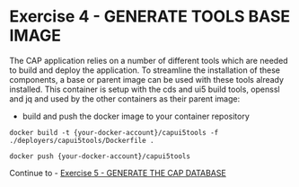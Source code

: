 # Exercise 4 - GENERATE TOOLS BASE IMAGE

The CAP application relies on a number of different tools which are needed to build and deploy the application. To streamline the installation of these components, a base or parent image can be used with these tools already installed. This container is setup with the cds and ui5 build tools, openssl and jq and used by the other containers as their parent image:

- build and push the docker image to your container repository

```shell
docker build -t {your-docker-account}/capui5tools -f ./deployers/capui5tools/Dockerfile .

docker push {your-docker-account}/capui5tools
```

Continue to - [Exercise 5 - GENERATE THE CAP DATABASE](../ex5/README.md)
